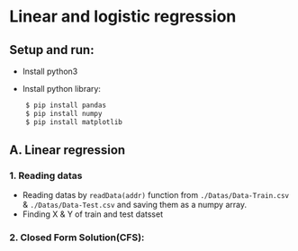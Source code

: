 # Linear and logistic regression
## Setup and run:

* Install python3

* Install python library:
```bash
    $ pip install pandas
    $ pip install numpy
    $ pip install matplotlib
```

## A. Linear regression

### 1. Reading datas

* Reading datas by `readData(addr)` function from `./Datas/Data-Train.csv` & `./Datas/Data-Test.csv` and saving them as a numpy array.
* Finding X & Y of train and test datsset

### 2. Closed Form Solution(CFS):



<!-- CFS:
Theta 0 : 5.585809592645319e-16
Theta 1 : 0.995059336172486
CFS MSE for train data: 0.004923530289237779
CFS MSE for test data: 0.0054218183727330685

GDA:
Theta 0 : -1.1102430086395994e-16
Theta 1 : 0.8602577852788518
GDA MSE for train data: 0.014000173621840778
GDA MSE for test data: 0.014408200272867681

GDA:
Theta 0 : 0.023796282928132278
Theta 1 : 1.7636998542401963
Theta 2 : -1.1139672821655044
train data error: 0.1506591952614027
test data error: 0.1879910317326229
Equation of the decision boundary: x2 = 0.02136174312217979 + x1 * 1.5832600135361603 -->
